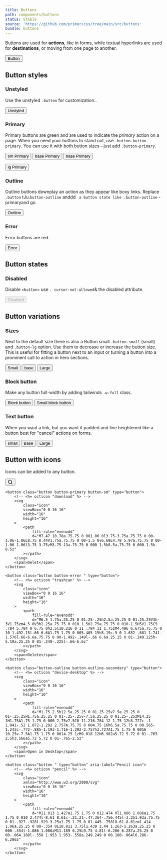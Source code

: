 ```yaml
---
title: Buttons
path: components/buttons
status: Stable
source: 'https://github.com/primer/css/tree/main/src/buttons'
bundle: buttons
---
```


Buttons are used for **actions**, like in forms, while textual hyperlinks are used for **destinations**, or moving from one page to another.

<div class="not-prose">
  <button class="button border" type="button">Button</button>
</div>

## Button styles

### Unstyled

Use the unstyled `.button` for customization..

<div class="not-prose">
  <button class="button border" type="button">Unstyled</button>
</div>

### Primary

Primary buttons are green and are used to indicate the _primary_ action on a page. When you need your buttons to stand out, use `.button.button-primary`. You can use it with both button sizes—just add `.button-primary`.

<div class="not-prose space-x-2">
  <button class="button button-primary button-sm" type="button">sm Primary</button>
  <button class="button button-error " type="button">base Primary</button>
<button class="button-outline button-outline-primary  " type="button">base Primary</button>

<button class="button button-primary button-lg" type="button">lg Primary</button>

</div>

### Outline

Outline buttons downplay an action as they appear like boxy links. Replace `.button` tJu.`button-outline` anddd ` a button state like .button-outline` -primaryand go.

<div class="not-prose">
  <button class="button-outline button-outline-primary " type="button">Outline</button>
</div>

### Error

Error buttons are red.

<div class="not-prose"> 
  <button class="button button-error " type="button">Error</button>
</div>

## Button states

<!-- ### Selected

Adding an `aria-selected="true"` attribute will keep the button in a selected state. Typically used for [`button-group`](#button-groups).

<div class="not-prose">
  <div class="button-group d-block mb-2">
    <button class="button-group-item button" type="button">Button</button>
    <button class="button-group-item button" type="button" aria-selected="true">
      Button
    </button>
    <button class="button-group-item button button-error" type="button">Error		</button>
  </div>

  <div class="button-group d-block mb-2 ml-0">
    <button class="button-group-item button button-outline" type="button">Button</button>
    <button
      class="button-group-item button button-outline"
      type="button"
      aria-selected="true"
    >
      Button
    </button>
    <button class="button-group-item button button-outline" type="button">Button</button>
  </div>
</div> -->

### Disabled

Disable `<button>` use `. cursor-not-allowed`& the disabled attribute.

<div class="not-prose space-x-2">
  <button class="button button-primary cursor-not-allowed	" type="button" disabled>Disabled</button>
</div>

## Button variations

### Sizes

Next to the default size there is also a Button small `.button-small` (small) and `.button-lg` option. Use them to decrease or increase the button size. This is useful for fitting a button next to an input or turning a button into a prominent call to action in hero sections.

<div class="not-prose space-x-2">
  <button class="button button-primary button-sm" type="button">Small</button>
  <button class="button button-primary " type="button">base</button>
  <button class="button button-primary button-lg " type="button">Large</button>
</div>

### Block button

Make any button full-width by adding tailwinds `.w-full` class.

<div class="not-prose">
	<button class="button button-primary  w-full mb-2" type="button">Block button</button>
	<button class="button button-primary button-sm w-full" type="button">Small block button</button>
</div>

### Text button

When you want a link, but you want it padded and line heightened like a button best for "cancel" actions on forms.

<div class="not-prose">
	<button class="button-text button-text-primary button-text-sm " type="button">small</button>
	<button class="button-text button-text-secondary  " type="button">Base</button>
	<button class="button-text button-text-tertiary button-text-lg " type="button">Large</button>
	
</div>

## Button with icons

Icons can be added to any button.

<div class="not-prose space-x-2">
	<button class="button button-primary " type="button">
		<!-- <%= octicon "search" %> -->
		<svg
			class="icon"
			viewBox="0 0 16 16"
			width="16"
			height="16"
		>
			<path
				fill-rule="evenodd"
				d="M11.5 7a4.499 4.499 0 11-8.998 0A4.499 4.499 0 0111.5 7zm-.82 4.74a6 6 0 111.06-1.06l3.04 3.04a.75.75 0 11-1.06 1.06l-3.04-3.04z"
			></path>
		</svg>
	</button>

    <button class="button button-primary button-sm" type="button">
    	<!-- <%= octicon "download" %> -->
    	<svg
    		class="icon"
    		viewBox="0 0 16 16"
    		width="16"
    		height="16"
    	>
    		<path
    			fill-rule="evenodd"
    			d="M7.47 10.78a.75.75 0 001.06 0l3.75-3.75a.75.75 0 00-1.06-1.06L8.75 8.44V1.75a.75.75 0 00-1.5 0v6.69L4.78 5.97a.75.75 0 00-1.06 1.06l3.75 3.75zM3.75 13a.75.75 0 000 1.5h8.5a.75.75 0 000-1.5h-8.5z"
    		></path>
    	</svg>
    	<span>Delet</span>
    </button>

    <button class="button button-error " type="button">
    	<!-- <%= octicon "trashcan" %> -->
    	<svg
    		class="icon"
    		viewBox="0 0 16 16"
    		width="16"
    		height="16"
    	>
    		<path
    			fill-rule="evenodd"
    			d="M6.5 1.75a.25.25 0 01.25-.25h2.5a.25.25 0 01.25.25V3h-3V1.75zm4.5 0V3h2.25a.75.75 0 010 1.5H2.75a.75.75 0 010-1.5H5V1.75C5 .784 5.784 0 6.75 0h2.5C10.216 0 11 .784 11 1.75zM4.496 6.675a.75.75 0 10-1.492.15l.66 6.6A1.75 1.75 0 005.405 15h5.19c.9 0 1.652-.681 1.741-1.576l.66-6.6a.75.75 0 00-1.492-.149l-.66 6.6a.25.25 0 01-.249.225h-5.19a.25.25 0 01-.249-.225l-.66-6.6z"
    		></path>
    	</svg>
    	<span>Delete</span>
    </button>

    <button class="button-outline button-outline-secondary" type="button">
    	<!-- <%= octicon "device-desktop" %> -->
    	<svg
    		class="icon"
    		viewBox="0 0 16 16"
    		width="16"
    		height="16"
    	>
    		<path
    			fill-rule="evenodd"
    			d="M1.75 2.5h12.5a.25.25 0 01.25.25v7.5a.25.25 0 01-.25.25H1.75a.25.25 0 01-.25-.25v-7.5a.25.25 0 01.25-.25zM14.25 1H1.75A1.75 1.75 0 000 2.75v7.5C0 11.216.784 12 1.75 12h3.727c-.1 1.041-.52 1.872-1.292 2.757A.75.75 0 004.75 16h6.5a.75.75 0 00.565-1.243c-.772-.885-1.193-1.716-1.292-2.757h3.727A1.75 1.75 0 0016 10.25v-7.5A1.75 1.75 0 0014.25 1zM9.018 12H6.982a5.72 5.72 0 01-.765 2.5h3.566a5.72 5.72 0 01-.765-2.5z"
    		></path>
    	</svg>
    	<span>Open in Desktop</span>
    </button>

    <button class="button " type="button" aria-label="Pencil icon">
    	<!-- <%= octicon "pencil" %> -->
    	<svg
    		class="icon"
    		xmlns="http://www.w3.org/2000/svg"
    		viewBox="0 0 16 16"
    		width="16"
    		height="16"
    	>
    		<path
    			fill-rule="evenodd"
    			d="M11.013 1.427a1.75 1.75 0 012.474 0l1.086 1.086a1.75 1.75 0 010 2.474l-8.61 8.61c-.21.21-.47.364-.756.445l-3.251.93a.75.75 0 01-.927-.928l.929-3.25a1.75 1.75 0 01.445-.758l8.61-8.61zm1.414 1.06a.25.25 0 00-.354 0L10.811 3.75l1.439 1.44 1.263-1.263a.25.25 0 000-.354l-1.086-1.086zM11.189 6.25L9.75 4.81l-6.286 6.287a.25.25 0 00-.064.108l-.558 1.953 1.953-.558a.249.249 0 00.108-.064l6.286-6.286z"
    		></path>
    	</svg>
    </button>

</div>
